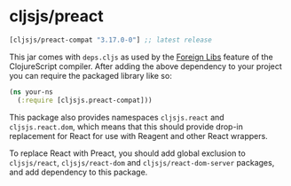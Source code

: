 # cljsjs/preact

[](dependency)
```clojure
[cljsjs/preact-compat "3.17.0-0"] ;; latest release
```
[](/dependency)

This jar comes with `deps.cljs` as used by the [Foreign Libs][flibs] feature
of the ClojureScript compiler. After adding the above dependency to your project
you can require the packaged library like so:

```clojure
(ns your-ns
  (:require [cljsjs.preact-compat]))

```

This package also provides namespaces `cljsjs.react` and `cljsjs.react.dom`, which
means that this should provide drop-in replacement for React for use with Reagent
and other React wrappers.

To replace React with Preact, you should add global exclusion to `cljsjs/react`,
`cljsjs/react-dom` and `cljsjs/react-dom-server` packages, and add dependency to this
package.

[flibs]: https://github.com/clojure/clojurescript/wiki/Packaging-Foreign-Dependencies
